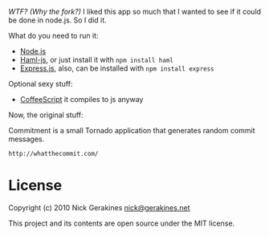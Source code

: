 *WTF? (Why the fork?)* I liked this app so much that I wanted to see if it could be done in node.js. So I did it.

What do you need to run it:
* [Node.js](http://nodejs.org/) 
* [Haml-js](http://github.com/creationix/haml-js), or just install it with `npm install haml`
* [Express.js](http://expressjs.com/), also, can be installed with `npm install express`

Optional sexy stuff:
* [CoffeeScript](http://jashkenas.github.com/coffee-script/) it compiles to js anyway

Now, the original stuff:

Commitment is a small Tornado application that generates random commit messages.

    http://whatthecommit.com/

# License

Copyright (c) 2010 Nick Gerakines <nick@gerakines.net>

This project and its contents are open source under the MIT license.

